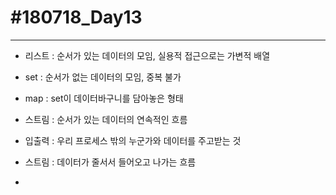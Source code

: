 # #180718_Day13

***
- 리스트 : 순서가 있는 데이터의 모임, 실용적 접근으로는 가변적 배열
- set : 순서가 없는 데이터의 모임, 중복 불가
- map : set이 데이터바구니를 담아놓은 형태

- 스트림 : 순서가 있는 데이터의 연속적인 흐름

- 입출력 : 우리 프로세스 밖의 누군가와 데이터를 주고받는 것
- 스트림 : 데이터가 줄서서 들어오고 나가는 흐름
-
